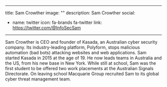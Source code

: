 
---
title: Sam Crowther
image: ""
description: Sam Crowther
social:


  - name: twitter
    icon: fa-brands fa-twitter
    link: https://twitter.com/@InfoSecSam



---

Sam Crowther is CEO and founder of Kasada, an Australian cyber security company. Its industry-leading platform, Polyform, stops malicious automation (bad bots) attacking websites and web applications. Sam started Kasada in 2015 at the age of 19. He now leads teams in Australia and the US, from his new base in New York. While still at school, Sam was the first student to be offered two work placements at the Australian Signals Directorate. On leaving school Macquarie Group recruited Sam to its global cyber threat management team.